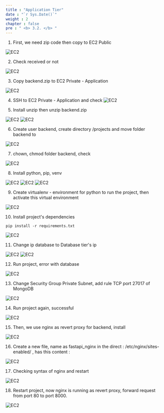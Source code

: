 ```yaml
---
title : "Application Tier"
date : "`r Sys.Date()`"
weight : 2
chapter : false
pre : " <b> 3.2. </b> "
---
```


1. First, we need zip code then copy to EC2 Public

![EC2](/images/302/001.png)

2. Check received or not

![EC2](/images/302/002.png)

3. Copy backend.zip to EC2 Private - Application

![EC2](/images/302/003.png)

4. SSH to EC2 Private - Application and check
![EC2](/images/302/004.png)

5. Install unzip then unzip backend.zip

![EC2](/images/302/005.png)
![EC2](/images/302/006.png)

6. Create user backend, create directory /projects and move folder backend to

![EC2](/images/302/008.png)

7. chown, chmod folder backend, check

![EC2](/images/302/009.png)

8. Install python, pip, venv

![EC2](/images/302/010.png)
![EC2](/images/302/011.png)
![EC2](/images/302/012.png)

9. Create virtualenv - environment for python to run the project, then activate this virtual environment

![EC2](/images/302/014.png)

10. Install project's dependencies  

```
pip install -r requirements.txt
```

![EC2](/images/302/015.png)


11. Change ip database to Database tier's ip

![EC2](/images/302/017.png)
![EC2](/images/302/016.png)


12. Run project, error with database

![EC2](/images/302/018.png)

13. Change Security Group Private Subnet, add rule TCP port 27017 of MongoDB

![EC2](/images/302/025.png)

14. Run project again, successful 

![EC2](/images/302/019.png)

15. Then, we use nginx as revert proxy for backend, install

![EC2](/images/302/020.png)

16. Create a new file, name as fastapi_nginx in the direct : /etc/nginx/sites-enabled/ , has this content :

![EC2](/images/302/021.png)

17. Checking syntax of nginx and restart 

![EC2](/images/302/022.png)

18. Restart project, now nginx is running as revert proxy, forward request from port 80 to port 8000.

![EC2](/images/302/024.png)